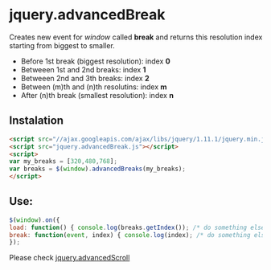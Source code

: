 jquery.advancedBreak
=====================

Creates new event for *window* called **break** and returns this resolution index starting from biggest to smaller.

- Before 1st break (biggest resolution): index **0**
- Betweeen 1st and 2nd breaks: index **1**
- Betweeen 2nd and 3th breaks: index **2**
- Between (m)th and (n)th resolutins: index **m**
- After (n)th break (smallest resolution): index **n**

## Instalation

```html
<script src="//ajax.googleapis.com/ajax/libs/jquery/1.11.1/jquery.min.js"></script>
<script src="jquery.advancedBreak.js"></script>
<script>
var my_breaks = [320,480,768];
var breaks = $(window).advancedBreaks(my_breaks);
</script>
```

## Use:

```javascript
$(window).on({
load: function() { console.log(breaks.getIndex()); /* do something else */ },
break: function(event, index) { console.log(index); /* do something else */ }
});
```

Please check [jquery.advancedScroll](https://github.com/luizgamabh/jquery.advancedScroll)
